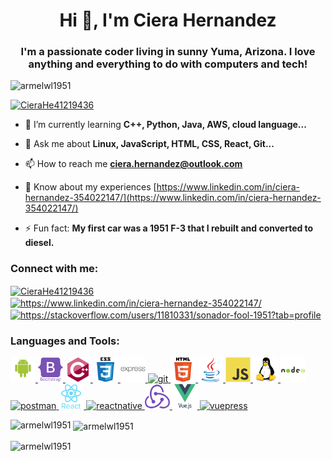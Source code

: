 <h1 align="center">Hi 👋, I'm Ciera Hernandez</h1>
<h3 align="center">I'm a passionate coder living in sunny Yuma, Arizona. I love anything and everything to do with computers and tech!</h3>

<p align="left"> <img src="https://komarev.com/ghpvc/?username=armelwl1951&label=Profile%20views&color=0e75b6&style=flat" alt="armelwl1951" /> </p>

<p align="left"> <a href="https://twitter.com/CieraHe41219436" target="blank"><img src="https://img.shields.io/twitter/follow/CieraHe41219436?logo=twitter&style=for-the-badge" alt="CieraHe41219436" /></a> </p>

- 🌱 I’m currently learning **C++, Python, Java, AWS, cloud language...**

- 💬 Ask me about **Linux, JavaScript, HTML, CSS, React, Git...**

- 📫 How to reach me **ciera.hernandez@outlook.com**

- 📄 Know about my experiences [https://www.linkedin.com/in/ciera-hernandez-354022147/](https://www.linkedin.com/in/ciera-hernandez-354022147/)

- ⚡ Fun fact: **My first car was a 1951 F-3 that I rebuilt and converted to diesel.**

<h3 align="left">Connect with me:</h3>
<p align="left">
<a href="https://twitter.com/CieraHe41219436" target="blank"><img align="center" src="https://cdn.jsdelivr.net/npm/simple-icons@3.0.1/icons/twitter.svg" alt="CieraHe41219436" height="30" width="40" /></a>
<a href="https://linkedin.com/in/https://www.linkedin.com/in/ciera-hernandez-354022147/" target="blank"><img align="center" src="https://cdn.jsdelivr.net/npm/simple-icons@3.0.1/icons/linkedin.svg" alt="https://www.linkedin.com/in/ciera-hernandez-354022147/" height="30" width="40" /></a>
<a href="https://stackoverflow.com/users/https://stackoverflow.com/users/11810331/sonador-fool-1951?tab=profile" target="blank"><img align="center" src="https://cdn.jsdelivr.net/npm/simple-icons@3.0.1/icons/stackoverflow.svg" alt="https://stackoverflow.com/users/11810331/sonador-fool-1951?tab=profile" height="30" width="40" /></a>
</p>

<h3 align="left">Languages and Tools:</h3>
<p align="left"> <a href="https://developer.android.com" target="_blank"> <img src="https://raw.githubusercontent.com/devicons/devicon/master/icons/android/android-original-wordmark.svg" alt="android" width="40" height="40"/> </a> <a href="https://getbootstrap.com" target="_blank"> <img src="https://raw.githubusercontent.com/devicons/devicon/master/icons/bootstrap/bootstrap-plain-wordmark.svg" alt="bootstrap" width="40" height="40"/> </a> <a href="https://www.w3schools.com/cpp/" target="_blank"> <img src="https://raw.githubusercontent.com/devicons/devicon/master/icons/cplusplus/cplusplus-original.svg" alt="cplusplus" width="40" height="40"/> </a> <a href="https://www.w3schools.com/css/" target="_blank"> <img src="https://raw.githubusercontent.com/devicons/devicon/master/icons/css3/css3-original-wordmark.svg" alt="css3" width="40" height="40"/> </a> <a href="https://expressjs.com" target="_blank"> <img src="https://raw.githubusercontent.com/devicons/devicon/master/icons/express/express-original-wordmark.svg" alt="express" width="40" height="40"/> </a> <a href="https://git-scm.com/" target="_blank"> <img src="https://www.vectorlogo.zone/logos/git-scm/git-scm-icon.svg" alt="git" width="40" height="40"/> </a> <a href="https://www.w3.org/html/" target="_blank"> <img src="https://raw.githubusercontent.com/devicons/devicon/master/icons/html5/html5-original-wordmark.svg" alt="html5" width="40" height="40"/> </a> <a href="https://www.java.com" target="_blank"> <img src="https://raw.githubusercontent.com/devicons/devicon/master/icons/java/java-original.svg" alt="java" width="40" height="40"/> </a> <a href="https://developer.mozilla.org/en-US/docs/Web/JavaScript" target="_blank"> <img src="https://raw.githubusercontent.com/devicons/devicon/master/icons/javascript/javascript-original.svg" alt="javascript" width="40" height="40"/> </a> <a href="https://www.linux.org/" target="_blank"> <img src="https://raw.githubusercontent.com/devicons/devicon/master/icons/linux/linux-original.svg" alt="linux" width="40" height="40"/> </a> <a href="https://nodejs.org" target="_blank"> <img src="https://raw.githubusercontent.com/devicons/devicon/master/icons/nodejs/nodejs-original-wordmark.svg" alt="nodejs" width="40" height="40"/> </a> <a href="https://postman.com" target="_blank"> <img src="https://www.vectorlogo.zone/logos/getpostman/getpostman-icon.svg" alt="postman" width="40" height="40"/> </a> <a href="https://reactjs.org/" target="_blank"> <img src="https://raw.githubusercontent.com/devicons/devicon/master/icons/react/react-original-wordmark.svg" alt="react" width="40" height="40"/> </a> <a href="https://reactnative.dev/" target="_blank"> <img src="https://reactnative.dev/img/header_logo.svg" alt="reactnative" width="40" height="40"/> </a> <a href="https://redux.js.org" target="_blank"> <img src="https://raw.githubusercontent.com/devicons/devicon/master/icons/redux/redux-original.svg" alt="redux" width="40" height="40"/> </a> <a href="https://vuejs.org/" target="_blank"> <img src="https://raw.githubusercontent.com/devicons/devicon/master/icons/vuejs/vuejs-original-wordmark.svg" alt="vuejs" width="40" height="40"/> </a> <a href="https://vuepress.vuejs.org/" target="_blank"> <img src="https://raw.githubusercontent.com/AliasIO/wappalyzer/master/src/drivers/webextension/images/icons/VuePress.svg" alt="vuepress" width="40" height="40"/> </a> </p>

<p><img align="left" src="https://github-readme-stats.vercel.app/api/top-langs?username=armelwl1951&show_icons=true&locale=en&layout=compact" alt="armelwl1951" /></p>

<p>&nbsp;<img align="center" src="https://github-readme-stats.vercel.app/api?username=armelwl1951&show_icons=true&locale=en" alt="armelwl1951" /></p>

<p><img align="center" src="https://github-readme-streak-stats.herokuapp.com/?user=armelwl1951&" alt="armelwl1951" /></p>
